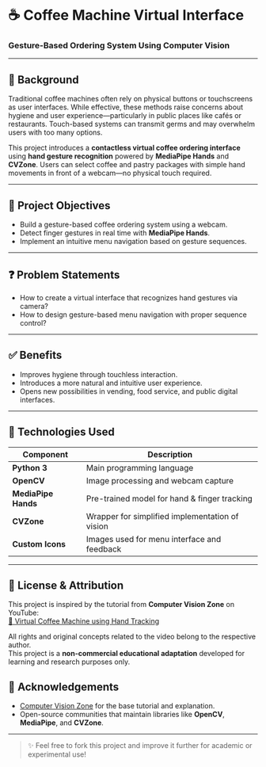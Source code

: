 # ☕ Coffee Machine Virtual Interface  
### Gesture-Based Ordering System Using Computer Vision

---

## 📌 Background

Traditional coffee machines often rely on physical buttons or touchscreens as user interfaces. While effective, these methods raise concerns about hygiene and user experience—particularly in public places like cafés or restaurants. Touch-based systems can transmit germs and may overwhelm users with too many options.

This project introduces a **contactless virtual coffee ordering interface** using **hand gesture recognition** powered by **MediaPipe Hands** and **CVZone**. Users can select coffee and pastry packages with simple hand movements in front of a webcam—no physical touch required.

---

## 🎯 Project Objectives

- Build a gesture-based coffee ordering system using a webcam.
- Detect finger gestures in real time with **MediaPipe Hands**.
- Implement an intuitive menu navigation based on gesture sequences.

---

## ❓ Problem Statements

- How to create a virtual interface that recognizes hand gestures via camera?
- How to design gesture-based menu navigation with proper sequence control?

---

## ✅ Benefits

- Improves hygiene through touchless interaction.
- Introduces a more natural and intuitive user experience.
- Opens new possibilities in vending, food service, and public digital interfaces.

---

## 🧠 Technologies Used

| Component           | Description                                      |
|--------------------|--------------------------------------------------|
| **Python 3**        | Main programming language                        |
| **OpenCV**          | Image processing and webcam capture              |
| **MediaPipe Hands** | Pre-trained model for hand & finger tracking     |
| **CVZone**          | Wrapper for simplified implementation of vision  |
| **Custom Icons**    | Images used for menu interface and feedback      |

---

## 📄 License & Attribution

This project is inspired by the tutorial from **Computer Vision Zone** on YouTube:  
[🔗 Virtual Coffee Machine using Hand Tracking](https://youtu.be/trIwJ17YmsI)

All rights and original concepts related to the video belong to the respective author.  
This project is a **non-commercial educational adaptation** developed for learning and research purposes only.

## 🙌 Acknowledgements

- [Computer Vision Zone](https://www.computervision.zone/) for the base tutorial and explanation.
- Open-source communities that maintain libraries like **OpenCV**, **MediaPipe**, and **CVZone**.

---

> ✨ Feel free to fork this project and improve it further for academic or experimental use!
